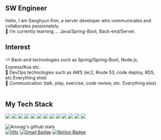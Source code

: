 

## SW Engineer
Hello, I am Sanghyun Kim, a server developer who communicates and collaborates passionately.<br/>
🌱 I’m currently learning ... Java/Spring-Boot, Back-end/Server.<br/>

## Interest
⛅ Back-end technologies such as Spring/Spring-Boot, Node.js, Express/Koa etc.<br/>
💼 DevOps technologies such as AWS (ec2, Route 53, code deploy, RDS, etc.Everything else)<br/>
👬 Communication (talk, play, exercise, code review, etc. Everything else)<br/><br/>

## My Tech Stack
<img src="https://img.shields.io/badge/Python-3766AB?style=flat-square&logo=Python&logoColor=white"/></a> 
<img src="https://img.shields.io/badge/C-A8B9CC?style=flat-square&logo=C&logoColor=white"/></a> 
<img src="https://img.shields.io/badge/Java-007396?style=flat-square&logo=Java&logoColor=white"/></a> 
<img src="https://img.shields.io/badge/JavaScript-F7DF1E?style=flat-square&logo=JavaScript&logoColor=white"/></a> 
<img src="https://img.shields.io/badge/AWS-232F3E?style=flat-square&logo=Amazon&logoColor=white"/></a> 
<img src="https://img.shields.io/badge/Spring-6DB33f?style=flat-square&logo=Spring&logoColor=white"/></a> 
<img src="https://img.shields.io/badge/MySQL-4479A1?style=flat-square&logo=MySQL&logoColor=white"/></a> 
<img src="https://img.shields.io/badge/Django-092E20?style=flat-square&logo=Django&logoColor=white"/></a> 
<img src="https://img.shields.io/badge/GitHub-181717?style=flat-square&logo=GitHub&logoColor=white"/></a> 
<img src="https://img.shields.io/badge/Slack-4A154B?style=flat-square&logo=Slack&logoColor=white"/></a> 
<img src="https://img.shields.io/badge/IntelliJ-000000?style=flat-square&logo=IntelliJ&logoColor=white"/></a> 
<img src="https://img.shields.io/badge/VsCode-007ACC?style=flat-square&logo=Visual&logoColor=white"/></a> 
<img src="https://img.shields.io/badge/Node-339933?style=flat-square&logo=Node.js&logoColor=white"/></a> 

![Anurag's github stats](https://github-readme-stats.vercel.app/api?username=ksh030506&show_icons=true)<br/>
[![Hits](https://hits.seeyoufarm.com/api/count/incr/badge.svg?url=https%3A%2F%2Fgithub.com%2Fksh030506&count_bg=%2379C83D&title_bg=%23555555&icon=&icon_color=%23E7E7E7&title=hits&edge_flat=false)](https://hits.seeyoufarm.com)
[![Gmail Badge](https://img.shields.io/badge/Gmail-d14836?style=flat-square&logo=Gmail&logoColor=white&link=llmm030506@gmail.com)](llmm030506@gmail.com)
[![Notion Badge](http://img.shields.io/badge/Notion%20blog-black?style=flat-square&logo=Notion&link=https://www.notion.so/Kim-Sanghyeon-14a971a3d2a9477c9719d685e2463e73)](https://www.notion.so/Kim-Sanghyeon-14a971a3d2a9477c9719d685e2463e73)


<br/>
<br/>
